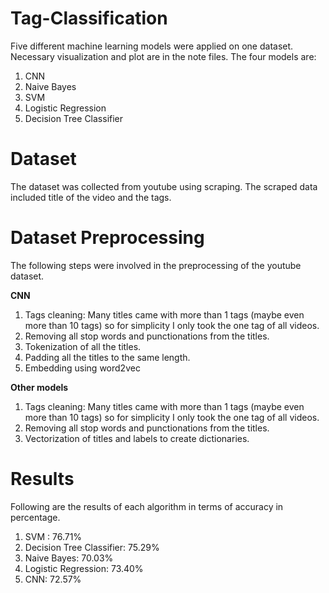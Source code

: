 # Tag-Classification

Five different machine learning models were applied on one dataset. Necessary visualization and plot are in the note files.
The four models are:
1. CNN
2. Naive Bayes
3. SVM
4. Logistic Regression
5. Decision Tree Classifier

# Dataset

The dataset was collected from youtube using scraping. The scraped data included title of the video and the tags.

# Dataset Preprocessing

The following steps were involved in the preprocessing of the youtube dataset.

<strong>CNN</strong>
1. Tags cleaning: Many titles came with more than 1 tags (maybe even more than 10 tags) so for simplicity I only took the one tag of all videos.
2. Removing all stop words and punctionations from the titles.
3. Tokenization of all the titles.
4. Padding all the titles to the same length.
5. Embedding using word2vec

<strong>Other models</strong>
1. Tags cleaning: Many titles came with more than 1 tags (maybe even more than 10 tags) so for simplicity I only took the one tag of all videos.
2. Removing all stop words and punctionations from the titles.
3. Vectorization of titles and labels to create dictionaries.


# Results

Following are the results of each algorithm in terms of accuracy in percentage.
1. SVM : 76.71%
2. Decision Tree Classifier: 75.29%
3. Naive Bayes: 70.03%
4. Logistic Regression: 73.40%
5. CNN: 72.57%
